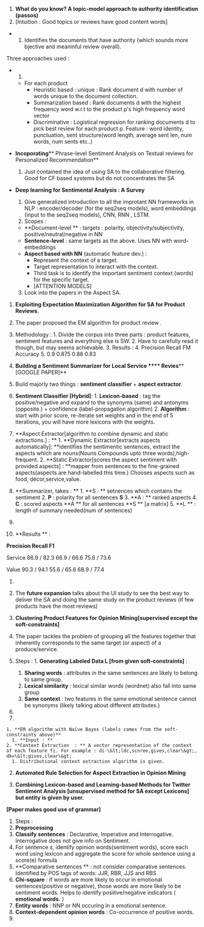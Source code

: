 1. **What do you know? A topic-model approach to authority identification (****passos****)**
  1. [Intuition : Good topics or reviews have good content words]

-
  1. Identifies the documents that have authority (which sounds more bjective and meaninful review overall).

Three approaches used :

-
  1.
    - For each product
      - Heuristic based : unique : Rank document d with number of words unique to the document collection.
      - Summarization based : Rank documents d with the highest frequency word w.r.t to the product p&#39;s high frequency word vector
      - Discriminative : Logistical regression for ranking documents d   to pick best review for each product p. Feature : word identity, punctuation, sent structure(word length, average sent len, num words, num sents etc..)



- **Incoporating****  Phrase-level Sentiment Analysis on Textual reviews for Personalized Recommendation**
  1. Just contained the idea of using SA to the collaborative filtering. Good for CF based systems but do not concentrates the SA
- **Deep learning for Sentimental Analysis : A Survey**
  1. Give generalized introduction to all the improtant NN frameworks in NLP : encoder/decoder (for the seq2seq models), word embeddings (input to the seq2seq models), CNN, RNN , LSTM.
  2. Scopes :
    - **Document-level ** : targets : polarity, objectivity/subjectivity, positive/neutral/negative in NN
    - **Sentence-level**  : same targets as the above. Uses NN with word-embeddings
    - **Aspect based with NN**  (automatic feature dev.) :
      - Represent the context of a target.
      - Target representation to interact with the context.
      - Third task is to identify the important sentiment context (words) for the specific target.
      - [ATTENTION MODELS]
  3. Look into the papers in the Aspect SA.

1. **Exploiting Expectation Maximization Algorithm for SA for Product Reviews.**
  1. The paper proposed the EM algorithm for product review .
  2. Methodology :
    1. Divide the corpus into three parts : product features, sentiment features and everything else is SW.
    2. Have to carefully read it though, but may seems achievable.
    3. Results :
    4. Precision Recall FM Accuracy
    5. 0.9   0.875   0.88   0.83

1. **Building a Sentiment Summarizer for Local Service **** Revies****[GOOGLE PAPER]**
  1. Build majorly two things :  **sentiment classifier**  +  **aspect extractor**.
  2. **Sentiment Classifier [Hybrid]**:
    1. **Lexicon-based**  : tag the positive/negative and expand to the synonyms (same) and antonyms (opposite.) + confidence (label-propagation algorithm)
    2. **Algorithm** : start with prior score, re-iterate set weights and in the end of 5 iterations, you will have more lexicons with the weights.
  3. **Aspect Extractor[algorithm to combine dynamic and static extractions.] : **
    1. **Dynamic Extractor[extracts aspects automatically]: **identifies the sentimentic sentences, extract the aspects which are nouns(Nouns Compounds upto three words),high-frequent.
    2. **Static Extractor[scores the aspect sentiment with provided aspects] :  **mapper from sentences to the fine-grained aspects(aspects are hand-labelled this time.) Chooses aspects such as food, décor,service,value.
  4. **Summarizer, takes : **
    1. **S : ** setnences which contains the sentiment
    2. **P**  : polarity for all sentences  **S**
    3. **A : ** ranked aspects
    4. **C**  : scored aspects  **A ** for all sentences  **S ** [a matrix]
    5. **L ** : length of summary needed(num of sentences)

1.
  1. **Results ** :

**Precision Recall F1**

Service 86.9 / 82.3 66.9 / 66.6 75.6 / 73.6

Value 90.3 / 94.1 55.6 / 65.6 68.9 / 77.4

1.
  1. The  **future expansion**  talks about the UI study to see the best way to deliver the SA and doing the same study on the product reviews (if few products have the most reviews)

1. **Clustering Product Features for Opinion Mining[supervised except the soft-constraints]**
  1. The paper tackles the problem of grouping all the features together that inherently corresponds to the same target (or aspect) of a produce/service.
  2. Steps :
    1. **Generating Labeled Data L [from given soft-constraints]** :
      1. **Sharing words**  : attributes in the same sentences are likely to belong to same group.
      2. **Lexical similarity**  : lexical similar words (wordnet) also fall into same group
      3. **Same context**  : two features in the same emotional sentence cannot  be synonyms (likely talking about different attributes.)

1.
  1.
    1. **EM algorithm with Naïve Bayes (labels comes from the soft-constraints above)**
      1. **Input : **
    2. **Context Extraction  : ** A vector representation of the context of each feature fi. For example : di-\&lt;ldc,scnree,gives,clear\&gt;, dk=\&lt;gives,clear\&gt;
      1. Distributional context extraction algorithm is given.
2. **Automated Rule Selection for Aspect Extraction in Opinion Mining**



1. **Combining Lexicon-based and Learning-based Methods for Twitter Sentiment Analysis [unsupervised method for SA except Lexicons] but entity is given by user.**

**[Paper makes good use of grammar]**

1. Steps :
  1. **Preprocessing**
  2. **Classify sentences** : Declarative, Imperative and Interrogative. Interrogative does not give info on Sentiment.
  3. For sentence s, identify opinion words(sentiment words), score each word using lexicon and aggregate the score for whole sentence using a score(e) formula
  4. **Comparative sentences ** : not consider comparative sentences. Identified by POS tags of words: JJR, RBR, JJS and RBS
  5. **Chi-square**  : if words are more likely to occur in emotional sentences(positive or negative), those words are more likely to be sentiment words. Helps to identify positive/negative indicators ( **emotional words.** )
  6. **Entity words**  : NNP or NN occuring in a emotional sentence.
  7. **Context-dependent opinion words**  : Co-occurrence of positive words.
2.
